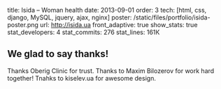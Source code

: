 title: Isida – Woman health
date: 2013-09-01
order: 3
tech: [html, css, django, MySQL, jquery, ajax, nginx]
poster: /static/files/portfolio/isida-poster.png
url: http://isida.ua
front_adaptive: true
show_stats: true
stat_developers: 4
stat_commits: 276
stat_lines: 161К

## We glad to say thanks!

Thanks Oberig Clinic for trust. Thanks to Maxim Bilozerov for work hard together! Tnahks to kiselev.ua for awesome design.

